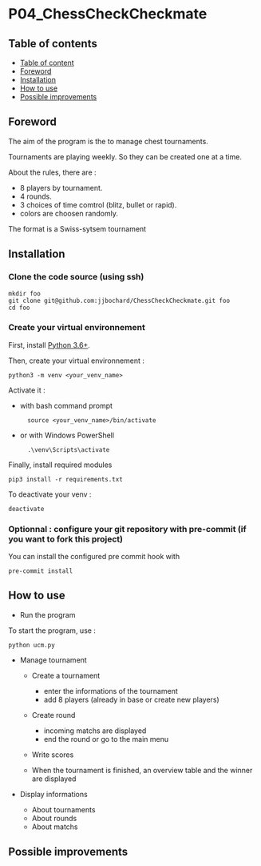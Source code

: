 # P04_ChessCheckCheckmate

## Table of contents
- [Table of content](#table-of-content)
- [Foreword](#foreword)
- [Installation](#installation)
- [How to use](#how-to-use)
- [Possible improvements](#possible-improvements)

## Foreword

The aim of the program is the to manage chest tournaments.

Tournaments are playing weekly. So they can be created one at a time.

About the rules, there are :
- 8 players by tournament.
- 4 rounds.
- 3 choices of time comtrol (blitz, bullet or rapid).
- colors are choosen randomly.

The format is a Swiss-sytsem tournament
## Installation
### Clone the code source (using ssh)

    mkdir foo
    git clone git@github.com:jjbochard/ChessCheckCheckmate.git foo
    cd foo

### Create your virtual environnement

First, install [Python 3.6+](https://www.python.org/downloads/).

Then, create your virtual environnement :

    python3 -m venv <your_venv_name>

Activate it :

- with bash command prompt

        source <your_venv_name>/bin/activate

- or with Windows PowerShell

        .\venv\Scripts\activate

Finally, install required modules

    pip3 install -r requirements.txt

To deactivate your venv :

    deactivate

### Optionnal : configure your git repository with pre-commit (if you want to fork this project)

You can install the configured pre commit hook with

    pre-commit install

## How to use

+ Run the program

To start the program, use :

    python ucm.py
* Manage tournament
  + Create a tournament
    - enter the informations of the tournament
    - add 8 players (already in base or create new players)

  + Create round
    - incoming matchs are displayed
    - end the round or go to the main menu

  + Write scores

  + When the tournament is finished, an overview table and the winner are displayed

* Display informations
  + About tournaments
  + About rounds
  + About matchs

## Possible improvements
